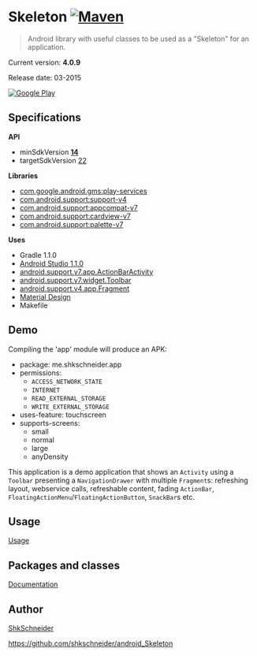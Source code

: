 Skeleton [![Maven](https://img.shields.io/github/tag/shkschneider/android_Skeleton.svg?label=maven)](https://jitpack.io/#shkschneider/android_Skeleton/4.0.9)
========

> Android library with useful classes to be used as a "Skeleton" for an application.

Current version: **4.0.9**

Release date: 03-2015

[![Google Play](https://developer.android.com/images/brand/en_generic_rgb_wo_45.png)](https://play.google.com/store/apps/details?id=me.shkschneider.skeleton.demo)

Specifications
--------------

**API**

- minSdkVersion [**14**](https://developer.android.com/reference/android/os/Build.VERSION_CODES.html#ICE_CREAM_SANDWICH)
- targetSdkVersion [22](https://developer.android.com/reference/android/os/Build.VERSION_CODES.html#LOLLIPOP_MR1)

**Libraries**

- [com.google.android.gms:play-services](https://developer.android.com/google/play-services/index.html)
- [com.android.support:support-v4](https://developer.android.com/tools/support-library/features.html#v4)
- [com.android.support:appcompat-v7](https://developer.android.com/tools/support-library/features.html#v7-appcompat)
- [com.android.support:cardview-v7](https://developer.android.com/tools/support-library/features.html#v7-cardview)
- [com.android.support:palette-v7](https://developer.android.com/tools/support-library/features.html#v7-palette)

**Uses**

- Gradle 1.1.0
- [Android Studio 1.1.0](https://developer.android.com/sdk/index.html)
- [android.support.v7.app.ActionBarActivity](https://developer.android.com/reference/android/support/v7/app/ActionBarActivity.html)
- [android.support.v7.widget.Toolbar](https://developer.android.com/reference/android/support/v7/widget/Toolbar.html)
- [android.support.v4.app.Fragment](https://developer.android.com/reference/android/support/v4/app/Fragment.html)
- [Material Design](http://www.google.com/design/spec/material-design/introduction.html)
- Makefile

Demo
----

Compiling the 'app' module will produce an APK:

- package: me.shkschneider.app
- permissions:
  - `ACCESS_NETWORK_STATE`
  - `INTERNET`
  - `READ_EXTERNAL_STORAGE`
  - `WRITE_EXTERNAL_STORAGE`
- uses-feature: touchscreen
- supports-screens:
  - small
  - normal
  - large
  - anyDensity

This application is a demo application that shows an `Activity` using a `Toolbar` presenting a `NavigationDrawer` with multiple `Fragment`s:
refreshing layout, webservice calls, refreshable content, fading `ActionBar`, `FloatingActionMenu`/`FloatingActionButton`, `SnackBar`s etc.

Usage
-----

[Usage](https://github.com/shkschneider/android_Skeleton/wiki/Usage)


Packages and classes
--------------------

[Documentation](https://github.com/shkschneider/android_Skeleton/wiki/Documentation)

Author
------

[ShkSchneider](https://shkschneider.me)

https://github.com/shkschneider/android_Skeleton
